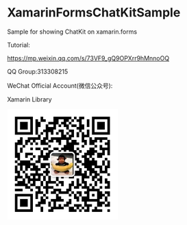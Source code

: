# XamarinFormsChatKitSample
Sample for showing ChatKit on xamarin.forms

Tutorial:

https://mp.weixin.qq.com/s/73VF9_gQ9OPXrr9hMnnoOQ

QQ Group:313308215

WeChat Official Account(微信公众号):

Xamarin Library

<img src="https://github.com/jingliancui/XamarinFormsChatKitSample/blob/master/Images/wechatqrcode.jpg?raw=true"/>
